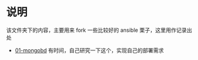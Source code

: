 # 说明

该文件夹下的内容，主要用来 fork 一些比较好的 ansible 栗子，这里用作记录出处

- [01-mongobd](https://github.com/ansible/ansible-examples/tree/master/mongodb) 有时间，自己研究一下这个，实现自己的部署需求